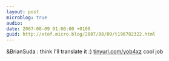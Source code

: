 ```yaml
---
layout: post
microblog: true
audio: 
date: 2007-08-09 01:00:00 +0100
guid: http://xtof.micro.blog/2007/08/09/t196782322.html
---
```

&amp;BrianSuda : think I'll translate it :) [tinyurl.com/yob4xz](http://tinyurl.com/yob4xz) cool job
